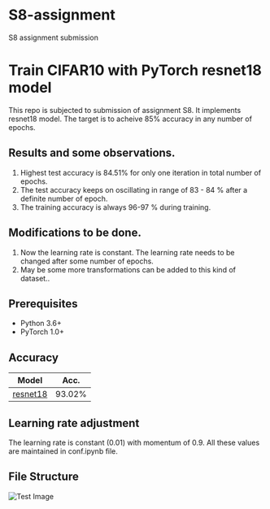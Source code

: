 # S8-assignment
S8 assignment submission

# Train CIFAR10 with PyTorch resnet18 model

This repo is subjected to submission of assignment S8. It implements resnet18 model. 
The target is to acheive 85% accuracy in any number of epochs.

## Results and some observations.
1. Highest test accuracy is 84.51% for only one iteration in total number of epochs.
2. The test accuracy keeps on oscillating in range of 83 - 84 % after a definite number of epoch.
3. The training accuracy is always 96-97 % during training.

## Modifications to be done.
1. Now the learning rate is constant. The learning rate needs to be changed after some number of epochs.
2. May be some more transformations can be added to this kind of dataset..

## Prerequisites
- Python 3.6+
- PyTorch 1.0+

## Accuracy
| Model             | Acc.        |
| ----------------- | ----------- |
| [resnet18](https://arxiv.org/abs/1512.03385)          | 93.02%      |


## Learning rate adjustment
The learning rate is constant (0.01) with momentum of 0.9. All these values are maintained in conf.ipynb file.

## File Structure
![Test Image](https://github.com/futartup/S8-assignment/blob/master/FS.png)


